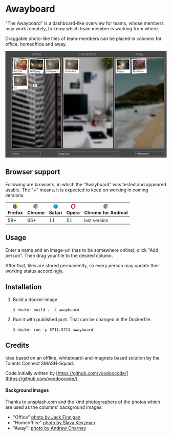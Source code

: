 # Awayboard

"The Awayboard" is a dashboard-like overview for teams, whose members may work remotely, 
to know which team member is working from where.

Draggable photo-like tiles of team-members can be placed in columns
for office, homeoffice and away.

![Screenshot displaying main features of the application](assets/screenshot.png)

## Browser support 

Following are browsers, in which the "Awayboard" was tested and appeared usable.
The "+" means, it is expected to keep on working in coming versions.

| [<img src="https://raw.githubusercontent.com/talentsconnect/awayboard/master/assets/images/firefox.png" alt="Firefox" width="16px" height="16px" />](http://godban.github.io/browsers-support-badges/)</br>Firefox | [<img src="https://raw.githubusercontent.com/talentsconnect/awayboard/master/assets/images/chrome.png" alt="Chrome" width="16px" height="16px" />](http://godban.github.io/browsers-support-badges/)</br>Chrome | [<img src="https://raw.githubusercontent.com/talentsconnect/awayboard/master/assets/images/safari.png" alt="Safari" width="16px" height="16px" />](http://godban.github.io/browsers-support-badges/)</br>Safari | [<img src="https://raw.githubusercontent.com/talentsconnect/awayboard/master/assets/images/opera.png" alt="Opera" width="16px" height="16px" />](http://godban.github.io/browsers-support-badges/)</br>Opera | [<img src="https://raw.githubusercontent.com/talentsconnect/awayboard/master/assets/images/chrome-android.png" alt="Chrome for Android" width="16px" height="16px" />](http://godban.github.io/browsers-support-badges/)</br>Chrome for Android |
| --------- | --------- | --------- | --------- | --------- |
| 59+| 65+ | 11 | 51 | last version |


## Usage
Enter a name and an image-url (has to be somewhere online), click "Add person".
Then drag your tile to the desired column.

After that, tiles are stored permanently, so every person may update their working status accordingly.


## Installation
1. Build a docker image

    `$ docker build . -t awayboard `
    
2. Run it with published port. That can be changed in the Dockerfile.

    `$ docker run -p 5711:5711 awayboard`


## Credits

Idea based on an offline, whiteboard-and-magnets based solution by the Talents Connect SMASH-Squad.

Code initially written by [https://github.com/voodoocode/](https://github.com/voodoocode/).

#### Background images
Thanks to unsplash.com and the kind photographers of the photos which are used as the columns' background images.

* "Office" [photo by Jack Finnigan](https://unsplash.com/photos/qTT9w8MRLvo)
* "Homeoffice" [photo by Slava Keyzman](https://unsplash.com/photos/qr4d407hSjo)
* "Away": [photo by Andrew Charney](https://unsplash.com/photos/0Y-tc6hu5gg)
